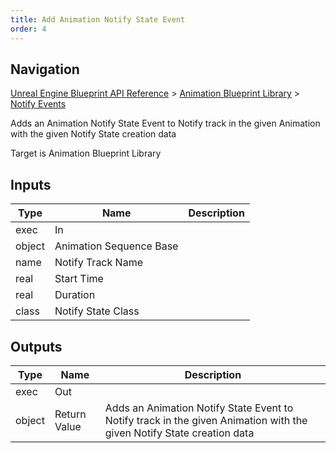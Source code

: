 ```yaml
---
title: Add Animation Notify State Event
order: 4
---
```

## Navigation

[Unreal Engine Blueprint API Reference](https://dev.epicgames.com/documentation/en-us/unreal-engine/BlueprintAPI) > [Animation Blueprint Library](https://dev.epicgames.com/documentation/en-us/unreal-engine/BlueprintAPI/AnimationBlueprintLibrary) > [Notify Events](https://dev.epicgames.com/documentation/en-us/unreal-engine/BlueprintAPI/AnimationBlueprintLibrary/NotifyEvents)

Adds an Animation Notify State Event to Notify track in the given Animation with the given Notify State creation data

Target is Animation Blueprint Library

## Inputs

| Type | Name | Description |
| --- | --- | --- |
| exec | In |  |
| object | Animation Sequence Base |  |
| name | Notify Track Name |  |
| real | Start Time |  |
| real | Duration |  |
| class | Notify State Class |  |

## Outputs

| Type | Name | Description |
| --- | --- | --- |
| exec | Out |  |
| object | Return Value | Adds an Animation Notify State Event to Notify track in the given Animation with the given Notify State creation data |
